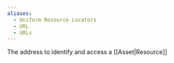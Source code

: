 ```yaml
---
aliases:
  - Uniform Resource Locators
  - URL
  - URLs
---
```

The address to identify and access a [[Asset|Resource]]